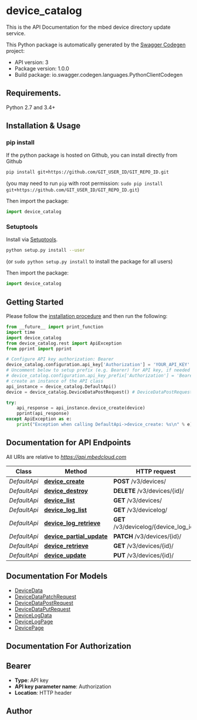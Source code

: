 # device_catalog
This is the API Documentation for the mbed device directory update service.

This Python package is automatically generated by the [Swagger Codegen](https://github.com/swagger-api/swagger-codegen) project:

- API version: 3
- Package version: 1.0.0
- Build package: io.swagger.codegen.languages.PythonClientCodegen

## Requirements.

Python 2.7 and 3.4+

## Installation & Usage
### pip install

If the python package is hosted on Github, you can install directly from Github

```sh
pip install git+https://github.com/GIT_USER_ID/GIT_REPO_ID.git
```
(you may need to run `pip` with root permission: `sudo pip install git+https://github.com/GIT_USER_ID/GIT_REPO_ID.git`)

Then import the package:
```python
import device_catalog 
```

### Setuptools

Install via [Setuptools](http://pypi.python.org/pypi/setuptools).

```sh
python setup.py install --user
```
(or `sudo python setup.py install` to install the package for all users)

Then import the package:
```python
import device_catalog
```

## Getting Started

Please follow the [installation procedure](#installation--usage) and then run the following:

```python
from __future__ import print_function
import time
import device_catalog
from device_catalog.rest import ApiException
from pprint import pprint

# Configure API key authorization: Bearer
device_catalog.configuration.api_key['Authorization'] = 'YOUR_API_KEY'
# Uncomment below to setup prefix (e.g. Bearer) for API key, if needed
# device_catalog.configuration.api_key_prefix['Authorization'] = 'Bearer'
# create an instance of the API class
api_instance = device_catalog.DefaultApi()
device = device_catalog.DeviceDataPostRequest() # DeviceDataPostRequest | 

try:
    api_response = api_instance.device_create(device)
    pprint(api_response)
except ApiException as e:
    print("Exception when calling DefaultApi->device_create: %s\n" % e)

```

## Documentation for API Endpoints

All URIs are relative to *https://api.mbedcloud.com*

Class | Method | HTTP request | Description
------------ | ------------- | ------------- | -------------
*DefaultApi* | [**device_create**](docs/DefaultApi.md#device_create) | **POST** /v3/devices/ | 
*DefaultApi* | [**device_destroy**](docs/DefaultApi.md#device_destroy) | **DELETE** /v3/devices/{id}/ | 
*DefaultApi* | [**device_list**](docs/DefaultApi.md#device_list) | **GET** /v3/devices/ | 
*DefaultApi* | [**device_log_list**](docs/DefaultApi.md#device_log_list) | **GET** /v3/devicelog/ | 
*DefaultApi* | [**device_log_retrieve**](docs/DefaultApi.md#device_log_retrieve) | **GET** /v3/devicelog/{device_log_id}/ | 
*DefaultApi* | [**device_partial_update**](docs/DefaultApi.md#device_partial_update) | **PATCH** /v3/devices/{id}/ | 
*DefaultApi* | [**device_retrieve**](docs/DefaultApi.md#device_retrieve) | **GET** /v3/devices/{id}/ | 
*DefaultApi* | [**device_update**](docs/DefaultApi.md#device_update) | **PUT** /v3/devices/{id}/ | 


## Documentation For Models

 - [DeviceData](docs/DeviceData.md)
 - [DeviceDataPatchRequest](docs/DeviceDataPatchRequest.md)
 - [DeviceDataPostRequest](docs/DeviceDataPostRequest.md)
 - [DeviceDataPutRequest](docs/DeviceDataPutRequest.md)
 - [DeviceLogData](docs/DeviceLogData.md)
 - [DeviceLogPage](docs/DeviceLogPage.md)
 - [DevicePage](docs/DevicePage.md)


## Documentation For Authorization


## Bearer

- **Type**: API key
- **API key parameter name**: Authorization
- **Location**: HTTP header


## Author



